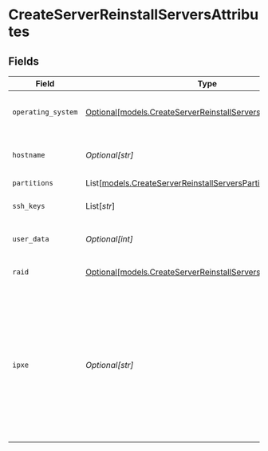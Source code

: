 # CreateServerReinstallServersAttributes


## Fields

| Field                                                                                                                                        | Type                                                                                                                                         | Required                                                                                                                                     | Description                                                                                                                                  |
| -------------------------------------------------------------------------------------------------------------------------------------------- | -------------------------------------------------------------------------------------------------------------------------------------------- | -------------------------------------------------------------------------------------------------------------------------------------------- | -------------------------------------------------------------------------------------------------------------------------------------------- |
| `operating_system`                                                                                                                           | [Optional[models.CreateServerReinstallServersOperatingSystem]](../models/createserverreinstallserversoperatingsystem.md)                     | :heavy_minus_sign:                                                                                                                           | The OS selected for the reinstall process                                                                                                    |
| `hostname`                                                                                                                                   | *Optional[str]*                                                                                                                              | :heavy_minus_sign:                                                                                                                           | The server hostname to set upon reinstall                                                                                                    |
| `partitions`                                                                                                                                 | List[[models.CreateServerReinstallServersPartitions](../models/createserverreinstallserverspartitions.md)]                                   | :heavy_minus_sign:                                                                                                                           | N/A                                                                                                                                          |
| `ssh_keys`                                                                                                                                   | List[*str*]                                                                                                                                  | :heavy_minus_sign:                                                                                                                           | SSH Keys to set upon reinstall                                                                                                               |
| `user_data`                                                                                                                                  | *Optional[int]*                                                                                                                              | :heavy_minus_sign:                                                                                                                           | User data to set upon reinstall                                                                                                              |
| `raid`                                                                                                                                       | [Optional[models.CreateServerReinstallServersRaid]](../models/createserverreinstallserversraid.md)                                           | :heavy_minus_sign:                                                                                                                           | RAID mode for the server                                                                                                                     |
| `ipxe`                                                                                                                                       | *Optional[str]*                                                                                                                              | :heavy_minus_sign:                                                                                                                           | URL where iPXE script is stored on, OR the iPXE script encoded in base64. This attribute is required when operating system iPXE is selected. |
